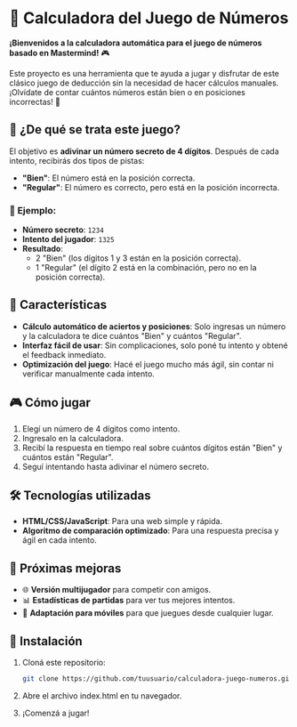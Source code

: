 # 🧠 Calculadora del Juego de Números

**¡Bienvenidos a la calculadora automática para el juego de números basado en Mastermind!** 🎮

Este proyecto es una herramienta que te ayuda a jugar y disfrutar de este clásico juego de deducción sin la necesidad de hacer cálculos manuales. ¡Olvídate de contar cuántos números están bien o en posiciones incorrectas! 🚀

## 🤔 ¿De qué se trata este juego?
El objetivo es **adivinar un número secreto de 4 dígitos**. Después de cada intento, recibirás dos tipos de pistas:

- **"Bien"**: El número está en la posición correcta.
- **"Regular"**: El número es correcto, pero está en la posición incorrecta.

### 📝 Ejemplo:
- **Número secreto**: `1234`
- **Intento del jugador**: `1325`
- **Resultado**: 
  - 2 "Bien" (los dígitos 1 y 3 están en la posición correcta).
  - 1 "Regular" (el dígito 2 está en la combinación, pero no en la posición correcta).

## 🚀 Características
- **Cálculo automático de aciertos y posiciones**: Solo ingresas un número y la calculadora te dice cuántos "Bien" y cuántos "Regular".
- **Interfaz fácil de usar**: Sin complicaciones, solo poné tu intento y obtené el feedback inmediato.
- **Optimización del juego**: Hacé el juego mucho más ágil, sin contar ni verificar manualmente cada intento.
  
## 🎮 Cómo jugar
1. Elegí un número de 4 dígitos como intento.
2. Ingresalo en la calculadora.
3. Recibí la respuesta en tiempo real sobre cuántos dígitos están "Bien" y cuántos están "Regular".
4. Seguí intentando hasta adivinar el número secreto.

## 🛠️ Tecnologías utilizadas
- **HTML/CSS/JavaScript**: Para una web simple y rápida.
- **Algoritmo de comparación optimizado**: Para una respuesta precisa y ágil en cada intento.

## 🚧 Próximas mejoras
- 🌐 **Versión multijugador** para competir con amigos.
- 📊 **Estadísticas de partidas** para ver tus mejores intentos.
- 📱 **Adaptación para móviles** para que juegues desde cualquier lugar.

## 🚀 Instalación

1. Cloná este repositorio:
   ```bash
   git clone https://github.com/tuusuario/calculadora-juego-numeros.git

2. Abre el archivo index.html en tu navegador.

3. ¡Comenzá a jugar!
